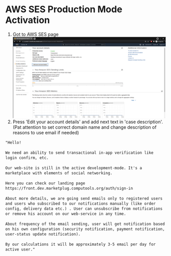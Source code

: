 # AWS SES Production Mode Activation

1. Got to AWS SES page ![aws-ses-prod-activ-1.png](./images/aws-ses-prod-activ-1.png)
2. Press 'Edit your account details' and add next text in 'case description'. (Pat attention to set correct domain name and change description of reasons to use email if needed)
```
"Hello! 

We need an ability to send transactional in-app verification like login confirm, etc.

Our web-site is still in the active development-mode. It's a marketplace with elements of social networking.

Here you can check our landing page https://front.dev.marketplug.computools.org/auth/sign-in 

About more details, we are going send emails only to registered users and users who subscribed to our notifications manually (like order config, delivery data etc.) . User can unsubscribe from notifications or remove his account on our web-service in any time. 

About frequency of the email sending, user will get notification based on his own configuration (security notification, payment notification, user-status update notification). 

By our calculations it will be approximately 3-5 email per day for active user."
```

